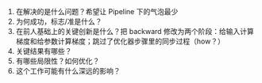 1. 在解决的是什么问题？希望让 Pipeline 下的气泡最少
2. 为何成功，标志/准是什么？
3. 在前人基础上的关键创新是什么？把 backward 修改为两个阶段：给输入计算梯度和给参数计算梯度；跳过了优化器步骤里的同步过程（how？）
4. 关键结果有哪些？
5. 有哪些局限性？如何优化？
6. 这个工作可能有什么深远的影响？

